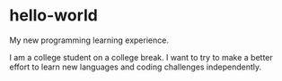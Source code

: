 # hello-world
My new programming learning experience.

I am a college student on a college break.
I want to try to make a better effort to learn new languages and coding challenges independently.
